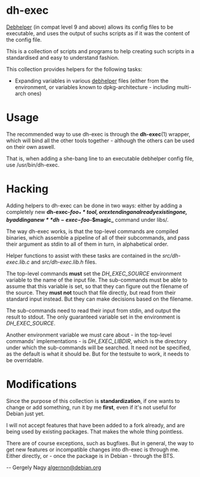 dh-exec
=======

[Debhelper][1] (in compat level 9 and above) allows its config files
to be executable, and uses the output of suchs scripts as if it was
the content of the config file.

This is a collection of scripts and programs to help creating
such scripts in a standardised and easy to understand fashion.

This collection provides helpers for the following tasks:

* Expanding variables in various [debhelper][1] files (either from the
environment, or variables known to dpkg-architecture - including
multi-arch ones)

 [1]: http://kitenet.net/~joey/code/debhelper/

Usage
=====

The recommended way to use dh-exec is through the **dh-exec**(1)
wrapper, which will bind all the other tools together - although the
others can be used on their own aswell.

That is, when adding a she-bang line to an executable debhelper config
file, use /usr/bin/dh-exec.

Hacking
=======

Adding helpers to dh-exec can be done in two ways: either by adding a
completely new **dh-exec-_$foo_** tool, or extending an already
existing one, by adding a new **dh-exec-$foo-_$magic_** command under
libs/.

The way dh-exec works, is that the top-level commands are compiled
binaries, which assemble a pipeline of all of their subcommands, and
pass their argument as stdin to all of them in turn, in alphabetical
order.

Helper functions to assist with these tasks are contained in the
_src/dh-exec.lib.c_ and _src/dh-exec.lib.h_ files.

The top-level commands **must** set the *DH\_EXEC\_SOURCE* environment
variable to the name of the input file. The sub-commands must be able
to assume that this variable is set, so that they can figure out the
filename of the source. They **must not** touch that file directly,
but read from their standard input instead. But they can make
decisions based on the filename.

The sub-commands need to read their input from stdin, and output the
result to stdout. The only guaranteed variable set in the environment
is *DH\_EXEC\_SOURCE*.

Another environment variable we must care about - in the top-level
commands' implementations - is *DH\_EXEC\_LIBDIR*, which is the
directory under which the sub-commands will be searched. It need not
be specified, as the default is what it should be. But for the
testsuite to work, it needs to be overridable.

Modifications
=============

Since the purpose of this collection is **standardization**, if one
wants to change or add something, run it by me **first**, even if it's
not useful for Debian just yet.

I will not accept features that have been added to a fork already, and
are being used by existing packages. That makes the whole thing
pointless.

There are of course exceptions, such as bugfixes. But in general, the
way to get new features or incompatible changes into dh-exec is
through me. Either directly, or - once the package is in Debian -
through the BTS.

-- 
Gergely Nagy <algernon@debian.org>

